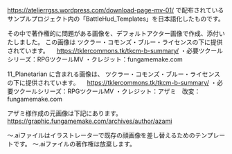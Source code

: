 https://atelierrgss.wordpress.com/download-page-mv-01/
で配布されているサンプルプロジェクト内の「BattleHud_Templates」を日本語化したものです。

その中で著作権的に問題がある画像を、デフォルトアクター画像で作成、添付いたしました。
この画像は ツクラー・コモンズ・ブルー・ライセンスの下に提供されています。
　https://tklercommons.tk/tkcm-b-summary/
・必要ツクールシリーズ：RPGツクールMV
・クレジット：fungamemake.com

11_Planetarian に含まれる画像は、
ツクラー・コモンズ・ブルー・ライセンスの下に提供されています。
　https://tklercommons.tk/tkcm-b-summary/
・必要ツクールシリーズ：RPGツクールMV
・クレジット：アザミ　改変：fungamemake.com

アザミ様作成の元画像は下記にあります。
https://graphic.fungamemake.com/archives/author/azami

～.aiファイルはイラストレーターで既存の顔画像を差し替えるためのテンプレートです。
～.aiファイルの著作権は放棄します。
